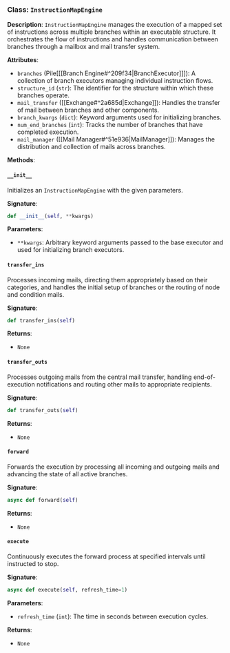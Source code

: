 
### Class: `InstructionMapEngine`

**Description**:
`InstructionMapEngine` manages the execution of a mapped set of instructions across multiple branches within an executable structure. It orchestrates the flow of instructions and handles communication between branches through a mailbox and mail transfer system.

**Attributes**:
- `branches` (Pile\[[[Branch Engine#^209f34|BranchExecutor]]\]): A collection of branch executors managing individual instruction flows.
- `structure_id` (`str`): The identifier for the structure within which these branches operate.
- `mail_transfer` ([[Exchange#^2a685d|Exchange]]): Handles the transfer of mail between branches and other components.
- `branch_kwargs` (`dict`): Keyword arguments used for initializing branches.
- `num_end_branches` (`int`): Tracks the number of branches that have completed execution.
- `mail_manager` ([[Mail Manager#^51e936|MailManager]]): Manages the distribution and collection of mails across branches.

**Methods**:

#### `__init__`
Initializes an `InstructionMapEngine` with the given parameters.

**Signature**:
```python
def __init__(self, **kwargs)
```

**Parameters**:
- `**kwargs`: Arbitrary keyword arguments passed to the base executor and used for initializing branch executors.

#### `transfer_ins`
Processes incoming mails, directing them appropriately based on their categories, and handles the initial setup of branches or the routing of node and condition mails.

**Signature**:
```python
def transfer_ins(self)
```

**Returns**:
- `None`

#### `transfer_outs`
Processes outgoing mails from the central mail transfer, handling end-of-execution notifications and routing other mails to appropriate recipients.

**Signature**:
```python
def transfer_outs(self)
```

**Returns**:
- `None`

#### `forward`
Forwards the execution by processing all incoming and outgoing mails and advancing the state of all active branches.

**Signature**:
```python
async def forward(self)
```

**Returns**:
- `None`

#### `execute`
Continuously executes the forward process at specified intervals until instructed to stop.

**Signature**:
```python
async def execute(self, refresh_time=1)
```

**Parameters**:
- `refresh_time` (`int`): The time in seconds between execution cycles.

**Returns**:
- `None`
